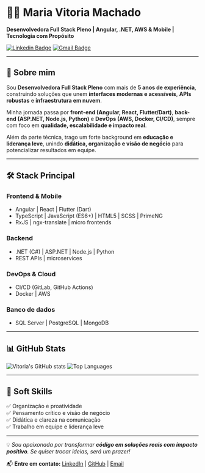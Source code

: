 # 👩‍💻 Maria Vitoria Machado  

**Desenvolvedora Full Stack Pleno | Angular, .NET, AWS & Mobile | Tecnologia com Propósito**  

[![Linkedin Badge](https://img.shields.io/badge/-Vitoria%20Machado-blue?style=flat-square&logo=Linkedin&logoColor=white&link=https://www.linkedin.com/in/seu-perfil)]([https://www.linkedin.com/in/seu-perfil](https://www.linkedin.com/in/maria-vit%C3%B3ria-machado-445b301ba/))  
[![Gmail Badge](https://img.shields.io/badge/-vitoria.email-c14438?style=flat-square&logo=Gmail&logoColor=white&link=mailto:seu-email)](mailto:vitmachadov@gmail.com)  

---

## 🚀 Sobre mim  
Sou **Desenvolvedora Full Stack Pleno** com mais de **5 anos de experiência**, construindo soluções que unem **interfaces modernas e acessíveis**, **APIs robustas** e **infraestrutura em nuvem**.  

Minha jornada passa por **front-end (Angular, React, Flutter/Dart)**, **back-end (ASP.NET, Node.js, Python)** e **DevOps (AWS, Docker, CI/CD)**, sempre com foco em **qualidade, escalabilidade e impacto real**.  

Além da parte técnica, trago um forte background em **educação e liderança leve**, unindo **didática, organização e visão de negócio** para potencializar resultados em equipe.  

---

## 🛠️ Stack Principal  

### Frontend & Mobile  
- Angular | React | Flutter (Dart)  
- TypeScript | JavaScript (ES6+) | HTML5 | SCSS | PrimeNG  
- RxJS | ngx-translate | micro frontends  

### Backend  
- .NET (C#) | ASP.NET | Node.js | Python  
- REST APIs | microservices  

### DevOps & Cloud  
- CI/CD (GitLab, GitHub Actions)  
- Docker | AWS  

### Banco de dados  
- SQL Server | PostgreSQL | MongoDB  

---

## 📊 GitHub Stats  

![Vitoria's GitHub stats](https://github-readme-stats.vercel.app/api?username=Vitoria0&show_icons=true&hide=prs,issues&theme=tokyonight)
![Top Languages](https://github-readme-stats.vercel.app/api/top-langs/?username=Vitoria0&layout=compact&theme=radical)

---

## 🎯 Soft Skills  
✅ Organização e proatividade  
✅ Pensamento crítico e visão de negócio  
✅ Didática e clareza na comunicação  
✅ Trabalho em equipe e liderança leve  

---

💡 *Sou apaixonada por transformar **código em soluções reais com impacto positivo**. Se quiser trocar ideias, será um prazer!*  

📬 **Entre em contato:** [LinkedIn](https://www.linkedin.com/in/seu-perfil](https://www.linkedin.com/in/maria-vit%C3%B3ria-machado-445b301ba/)) | [GitHub](https://github.com/Vitoria0) | [Email](mailto:vitmachadov@gmail.com)  
